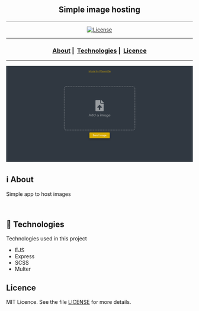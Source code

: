 <h2 align="center">Simple image hosting</h2>

___




<p align="center">
  <a href="LICENSE">
    <img alt="License" src="https://img.shields.io/badge/license-MIT-%23F8952D">
  </a>
</p>

___

<h3 align="center">
  <a href="#information_source-about">About</a>&nbsp;|&nbsp;
  <a href="#rocket-technologies">Technologies</a>&nbsp;|&nbsp;
  <a href="#licence">Licence</a>
</h3>

___

<img src="website.png" width="1200">

## :information_source: About

Simple app to host images

<br>

## :rocket: Technologies

Technologies used in this project

- EJS
- Express
- SCSS
- Multer


## Licence 

MIT Licence. See the file [LICENSE](LICENSE) for more details.